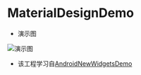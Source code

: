 # MaterialDesignDemo
* 演示图

![演示图](https://github.com/iyam184/MaterialDesignDemo/blob/master/MeterialDesignShow[320i].gif)

* 该工程学习自[AndroidNewWidgetsDemo](https://github.com/opengit/AndroidNewWidgetsDemo)
